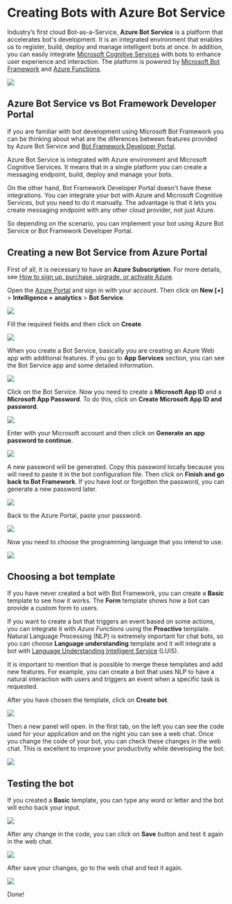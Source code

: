 # Creating Bots with Azure Bot Service

Industry’s first cloud Bot-as-a-Service, **Azure Bot Service** is a platform that accelerates bot's development. 
It is an integrated environment that enables us to register, build, deploy and manage intelligent bots at once. 
In addition, you can easily integrate [Microsoft Cognitive Services](https://www.microsoft.com/cognitive-services) 
with bots to enhance user experience and interaction. 
The platform is powered by [Microsoft Bot Framework](https://docs.botframework.com/en-us/) and 
[Azure Functions](https://azure.microsoft.com/en-us/blog/introducing-azure-functions/).

![](./img/azure-bot-service-001.jpg) 

## Azure Bot Service vs Bot Framework Developer Portal

If you are familiar with bot development using Microsoft Bot Framework you can be thinking about what are the diferences 
between features provided by Azure Bot Service and [Bot Framework Developer Portal](https://dev.botframework.com/).

Azure Bot Service is integrated with Azure environment and Microsoft Cognitive Services. 
It means that in a single platform you can create a messaging endpoint, build, deploy and manage your bots. 

On the other hand, Bot Framework Developer Portal doesn't have these integrations. 
You can integrate your bot with Azure and Microsoft Cognitive Services, but you need to do it manually. 
The advantage is that it lets you create messaging endpoint with any other cloud provider, not just Azure.

So depending on the scenario, you can implement your bot using Azure Bot Service or Bot Framework Developer Portal.

## Creating a new Bot Service from Azure Portal

First of all, it is necessary to have an **Azure Subscription**. 
For more details, see [How to sign up, purchase, upgrade, or activate Azure](https://docs.microsoft.com/en-us/azure/billing-buy-sign-up-azure-subscription).

Open the [Azure Portal](https://portal.azure.com) and sign in with your account. Then click on **New [+]** > **Intelligence + analytics** > **Bot Service**.

![](./img/azure-bot-service-002.JPG) 

Fill the required fields and then click on **Create**.

![](./img/azure-bot-service-003.JPG)

When you create a Bot Service, basically you are creating an Azure Web app with additional features. 
If you go to **App Services** section, you can see the Bot Service app and some detailed information.

![](./img/azure-bot-service-004.JPG)

Click on the Bot Service. Now you need to create a **Microsoft App ID** and a **Microsoft App Password**. 
To do this, click on **Create Microsoft App ID and password**. 

![](./img/azure-bot-service-005.JPG)

Enter with your Microsoft account and then click on **Generate an app password to continue**.

![](./img/azure-bot-service-006.JPG)

A new password will be generated. Copy this password locally because you will need to paste it in the bot configuration file. 
Then click on **Finish and go back to Bot Framework**. If you have lost or forgotten the password, you can generate a new password later.

![](./img/azure-bot-service-007.JPG)

Back to the Azure Portal, paste your password.

![](./img/azure-bot-service-008.JPG)

Now you need to choose the programming language that you intend to use.

![](./img/azure-bot-service-009.JPG)

## Choosing a bot template

If you have never created a bot with Bot Framework, you can create a **Basic** template to see how it works. 
The **Form** template shows how a bot can provide a custom form to users. 

If you want to create a bot that triggers an event based on some actions, you can integrate it with *Azure Functions* using the **Proactive** template. 
Natural Language Processing (NLP) is extremely important for chat bots, so you can choose **Language understanding** template and it will integrate a bot with 
[Language Understanding Intelligent Service](https://www.microsoft.com/cognitive-services/en-us/language-understanding-intelligent-service-luis) (LUIS). 

It is important to mention that is possible to merge these templates and add new features. 
For example, you can create a bot that uses NLP to have a natural interaction with users and triggers an event when a specific task is requested.

After you have chosen the template, click on **Create bot**.

![](./img/azure-bot-service-010.JPG)

Then a new panel will open. 
In the first tab, on the left you can see the code used for your application and on the right you can see a web chat. 
Once you change the code of your bot, you can check these changes in the web chat. 
This is excellent to improve your productivity while developing the bot.

![](./img/azure-bot-service-011.JPG)

## Testing the bot

If you created a **Basic** template, you can type any word or letter and the bot will echo back your input.

![](./img/azure-bot-service-012.JPG)

After any change in the code, you can click on **Save** button and test it again in the web chat.

![](./img/azure-bot-service-013.JPG)

After save your changes, go to the web chat and test it again.

![](./img/azure-bot-service-014.JPG)

Done!